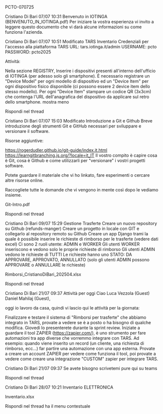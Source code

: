 PCTO-070725


Cristiano Di Bari
07/07 10:31
Benvenuto in IOTINGA (BENVENUTO_IN_IOTINGA.pdf)
Per iniziare la vostra esperienza vi invito a leggere questo documento che vi darà alcune informazioni su come funziona l'azienda.

Cristiano Di Bari
07/07 10:51
Modificato
TARS Inventario
Credenziali per l'accesso alla piattaforma TARS
URL: tars.iotinga.it/admin
USERNAME: pcto
PASSWORD: pcto2025
 

Attività:

Nella sezione REGISTRY, Inserire i dispositivi presenti all'interno dell'ufficio di IOTINGA (per adesso solo gli smartphone). È necessario registrare un "Device Model" per ogni modello di dispositivo ed un "Device Item" per ogni dispositivo fisico disponibile (ci possono essere 2 device item dello stesso modello).
Per ogni "Device Item" stampare un codice QR (3x3cm) che contenga l'URL dell'anagrafica del dispositivo da applicare sul retro dello smartphone.
mostra meno


Rispondi nel thread

Cristiano Di Bari
07/07 15:03
Modificato
Introduzione a Git e Github
Breve introduzione degli strumenti Git e GitHub necessari per sviluppare e versionare il software.

Risorse aggiuntive:

https://rogerdudler.github.io/git-guide/index.it.html
https://learngitbranching.js.org/?locale=it_IT
Il vostro compito è capire cosa è Git, cosa è Github e come utilizzarli per "versionare" i vostri progetti software.

Potete guardare il materiale che vi ho linkato, fare esperimenti o cercare altre risorse online.

Raccogliete tutte le domande che vi vengono in mente così dopo le vediamo insieme.

 


Git-Intro.pdf



Rispondi nel thread

Cristiano Di Bari
09/07 15:29
Gestione Trasferte
Creare un nuovo repository su Github (refunds-manger)
Creare un progetto in locale con GIT e collegarlo al repository remoto su Github
Creare un app Django trami la quale è possibile inserire le richieste di rimborso per le trasferte (vedere dati excel)
Ci sono 2 ruoli utente: ADMIN e WORKER
Gli utenti WORKER inseriscono e vedono solo le proprie richieste di rimborso
Gli utenti ADMIN vedono le richieste di TUTTI
Le richieste hanno uno STATO: DA APPROVARE, APPROVATO, ANNULLATO (solo gli utenti ADMIN possono APPROVARE o ANNULLARE le richieste)

Rimborsi_CristianoDiBari_202504.xlsx



Rispondi nel thread

Cristiano Di Bari
21/07 09:37
Attività per oggi
Ciao Luca Vezzola (Guest) Daniel Mahilaj (Guest),

oggi io lavoro da casa, quindi vi lascio qui le attività per la giornata:

Finalizzare e testare il sistema di "Rimborsi per trasferte" che abbiamo integrato in TARS, provate a vedere se è a posto o ha bisogno di qualche modifica. Giovedì lo presenterete durante la sprint review.
Iniziate a guardare il tool ZAPIER (https://zapier.com/), è uno strumento per fare automazioni tra app diverse che vorremmo integrare con TARS. Ad esempio: quando viene inserito un record (un cliente, una richiesta di rimborso, ecc...) far partire una automazione con una app esterna.
Provate a creare un account ZAPIER per vedere come funziona il tool, poi provate a vedere come creare una integrazione "CUSTOM" zapier per integrare TARS.


Cristiano Di Bari
21/07 09:37
Se avete bisogno scrivetemi pure qui su teams


Rispondi nel thread

Cristiano Di Bari
28/07 10:21
Inventario ELETTRONICA

Inventario.xlsx



Rispondi nel thread
ha il menu contestuale
